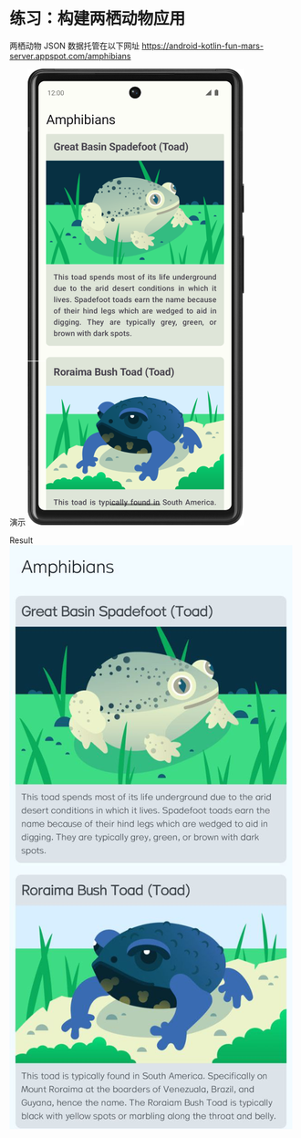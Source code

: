 # 练习：构建两栖动物应用

两栖动物 JSON 数据托管在以下网址
https://android-kotlin-fun-mars-server.appspot.com/amphibians

演示
![Preview](./preview.png)

Result
![Result](./result.jpg)